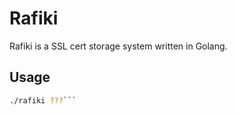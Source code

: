 Rafiki
=========

Rafiki is a SSL cert storage system written in Golang.


Usage
--------------

```sh
./rafiki ???```


